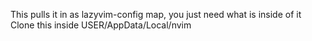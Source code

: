 This pulls it in as lazyvim-config map, you just need what is inside of it
Clone this inside USER/AppData/Local/nvim 
